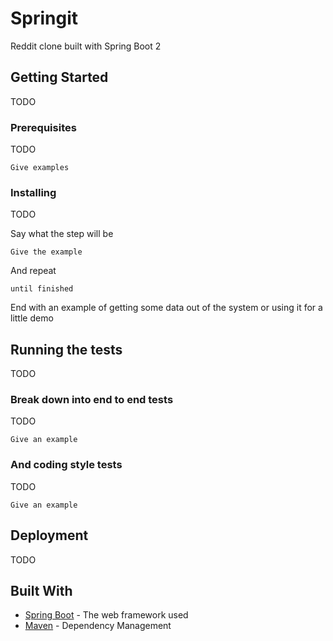 # Springit

Reddit clone built with Spring Boot 2

## Getting Started

TODO

### Prerequisites

TODO
```
Give examples
```

### Installing

TODO

Say what the step will be

```
Give the example
```

And repeat

```
until finished
```

End with an example of getting some data out of the system or using it for a little demo

## Running the tests

TODO

### Break down into end to end tests

TODO
```
Give an example
```

### And coding style tests

TODO
```
Give an example
```

## Deployment

TODO

## Built With

* [Spring Boot](https://spring.io/projects/spring-boot) - The web framework used
* [Maven](https://maven.apache.org/) - Dependency Management
